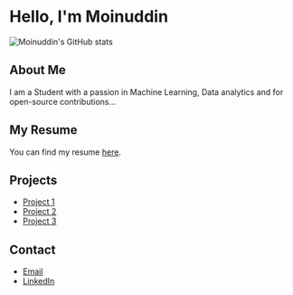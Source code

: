 # Hello, I'm Moinuddin

![Moinuddin's GitHub stats](https://github-readme-stats.vercel.app/api?username=MOMOZ69&show_icons=true&hide=contribs,prs&cache_seconds=86400&theme=dark)

## About Me

I am a Student  with a passion in Machine Learning, Data analytics and for open-source contributions...
## My Resume

You can find my resume [here](https://momoz69.github.io/RESUME/).

## Projects

- [Project 1](https://github.com/MOMOZ69/S-MD-MOINUDDIN_381)
- [Project 2](https://github.com/MOMOZ69/RESUME)
- [Project 3](https://github.com/MOMOZ69/PCB-WORKSHOP-REPORT)


## Contact

- [Email](mailto:mtwercavideos@gmail.com)
- [LinkedIn](www.linkedin.com/in/moin20)
